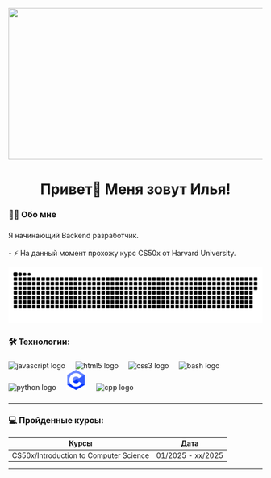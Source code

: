 <br clear="both">

<div align="center">
  <img height="300" width="600" src="https://user-images.githubusercontent.com/74038190/225813708-98b745f2-7d22-48cf-9150-083f1b00d6c9.gif"  />
</div>

###

<h1 align="center">Привет👋 Меня зовут Илья!</h1>

###


<h3 align="left">👩‍💻  Обо мне</h3>

###

<p align="left">Я начинающий Backend разработчик.<br><br>- ⚡ На данный момент прохожу курс CS50x от Harvard University.</p>


<p align="center">
 <img width="600" src="assets/github-snake.svg" alt="snake"/>
</p>

###

<h3 align="left">🛠 Технологии:</h3>

###

<div align="left">
  <img src="https://cdn.jsdelivr.net/gh/devicons/devicon/icons/javascript/javascript-original.svg" height="40" alt="javascript logo"  />
  <img width="12" />
  <img src="https://cdn.jsdelivr.net/gh/devicons/devicon/icons/html5/html5-original.svg" height="40" alt="html5 logo"  />
  <img width="12" />
  <img src="https://cdn.jsdelivr.net/gh/devicons/devicon/icons/css3/css3-original.svg" height="40" alt="css3 logo"  />
  <img width="12" />
  <img src="https://cdn.simpleicons.org/gnubash/4EAA25" height="40" alt="bash logo"  />
  <img width="12" />
  <img src="https://skillicons.dev/icons?i=py" height="40" alt="python logo"  />
  <img width="12" />
  <img src="https://raw.githubusercontent.com/polyglotprog/c-logo/refs/heads/main/public/assets/images/c-logo.png" height="40" alt="c logo"  />
  <img width="12" />
  <img src="https://upload.wikimedia.org/wikipedia/commons/1/18/ISO_C%2B%2B_Logo.svg" height="40" alt="cpp logo"  />
  <img width="12" />
</div>

###

---

### 💻 Пройденные курсы:

| Курсы                                                           | Дата              |
| ----------------------------------------------------------------| :---------------: |
| CS50x/Introduction to Computer Science                       | 01/2025 - xx/2025 |

---

###
